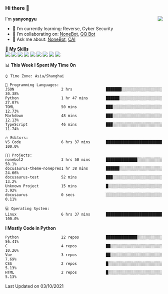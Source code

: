 ### Hi there 👋

<a href="#">
  <img align="right" src="https://github-readme-stats.vercel.app/api?username=yanyongyu&count_private=true&show_icons=true&bg_color=15,f2f7fd,E0EAFC" />
</a>

I'm **yanyongyu**

- 🌱 I’m currently learning: Reverse, Cyber Security
- 👯 I’m collaborating on: [NoneBot](https://github.com/nonebot), [QQ Bot](https://github.com/Mrs4s/go-cqhttp)
- 💬 Ask me about: [NoneBot](https://github.com/nonebot), [CAI](https://github.com/cscs181/CAI)

🌟 **My Skills**  
![](https://img.shields.io/badge/-Python-3e74a2?style=flat-square&logo=Python&logoColor=fff)
![](https://img.shields.io/badge/-Node.js-339933?style=flat-square&logo=Node.js&logoColor=fff)
![](https://img.shields.io/badge/-Vue-4fc08d?style=flat-square&logo=Vue.js&logoColor=fff)
![](https://img.shields.io/badge/-React-2d98ce?style=flat-square&logo=React&logoColor=fff)
![](https://img.shields.io/badge/-Docker-2496ED?style=flat-square&logo=Docker&logoColor=fff)
![](https://img.shields.io/badge/-Linux-000000?style=flat-square&logo=Linux&logoColor=fff)
![](https://img.shields.io/badge/-MySQL-4479A1?style=flat-square&logo=MySQL&logoColor=fff)
![](https://img.shields.io/badge/-Redis-DC382D?style=flat-square&logo=Redis&logoColor=fff)
![](https://img.shields.io/badge/-MongoDB-47A248?style=flat-square&logo=MongoDB&logoColor=fff)

<!--START_SECTION:waka-->
📊 **This Week I Spent My Time On** 

```text
⌚︎ Time Zone: Asia/Shanghai

💬 Programming Languages: 
JSON                     2 hrs               ███████░░░░░░░░░░░░░░░░░░   30.38% 
Python                   1 hr 47 mins        ██████░░░░░░░░░░░░░░░░░░░   27.07% 
TOML                     50 mins             ███░░░░░░░░░░░░░░░░░░░░░░   12.73% 
Markdown                 48 mins             ███░░░░░░░░░░░░░░░░░░░░░░   12.13% 
TypeScript               46 mins             ███░░░░░░░░░░░░░░░░░░░░░░   11.74%

🔥 Editors: 
VS Code                  6 hrs 37 mins       █████████████████████████   100.0%

🐱‍💻 Projects: 
nonebot2                 3 hrs 50 mins       ██████████████░░░░░░░░░░░   58.1% 
docusaurus-theme-nonepres1 hr 38 mins        ██████░░░░░░░░░░░░░░░░░░░   24.66% 
docusaurus-test          52 mins             ███░░░░░░░░░░░░░░░░░░░░░░   13.2% 
Unknown Project          15 mins             █░░░░░░░░░░░░░░░░░░░░░░░░   3.92% 
docusaurus               0 secs              ░░░░░░░░░░░░░░░░░░░░░░░░░   0.11%

💻 Operating System: 
Linux                    6 hrs 37 mins       █████████████████████████   100.0%

```

**I Mostly Code in Python** 

```text
Python                   22 repos            ██████████████░░░░░░░░░░░   56.41% 
C                        4 repos             ██░░░░░░░░░░░░░░░░░░░░░░░   10.26% 
Vue                      3 repos             ██░░░░░░░░░░░░░░░░░░░░░░░   7.69% 
CSS                      2 repos             █░░░░░░░░░░░░░░░░░░░░░░░░   5.13% 
HTML                     2 repos             █░░░░░░░░░░░░░░░░░░░░░░░░   5.13%

```



 Last Updated on 03/10/2021
<!--END_SECTION:waka-->
